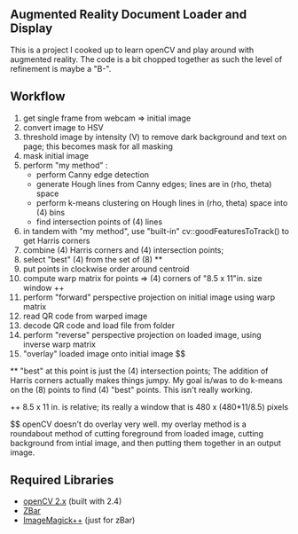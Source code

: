 Augmented Reality Document Loader and Display
-----

This is a project I cooked up to learn openCV and play around with augmented reality. The code is a bit chopped together as such the level of refinement is maybe a "B-".

Workflow
---
1. get single frame from webcam => initial image
1. convert image to HSV
2. threshold image by intensity (V) to remove dark background and text on page; 
    this becomes mask for all masking
3. mask initial image
4.  perform "my method" :
    - perform Canny edge detection
    - generate Hough lines from Canny edges; lines are in (rho, theta) space
    - perform k-means clustering on Hough lines in (rho, theta) space into (4) bins
    - find intersection points of (4) lines
9. in tandem with "my method",  use "built-in" cv::goodFeaturesToTrack() to get Harris corners
10. combine (4) Harris corners and (4) intersection points; 
11. select "best" (4) from the set of (8) **
12. put points in clockwise order around centroid
12. compute warp matrix for points => (4) corners of "8.5 x 11"in. size window ++
13. perform "forward" perspective projection on initial image using warp matrix
14. read QR code from warped image
15. decode QR code and load file from folder
16. perform "reverse" perspective projection on loaded image, using inverse warp matrix
17. "overlay" loaded image onto initial image $$

** "best" at this point is just the (4) intersection points; The addition of Harris corners actually makes things jumpy. My goal is/was to do k-means on the (8) points to find (4) "best" points. This isn't really working.

++ 8.5 x 11 in. is relative; its really a window that is 480 x (480*11/8.5) pixels

$$ openCV doesn't do overlay very well. my overlay method is a roundabout method of cutting foreground from loaded image, cutting background from intial image, and then putting them together in an output image.

Required Libraries
----
- [openCV 2.x](http://opencv.willowgarage.com/wiki/) (built with 2.4) 
- [ZBar](http://zbar.sourceforge.net/)
- [ImageMagick++](http://www.imagemagick.org/script/index.php) (just for zBar)    
